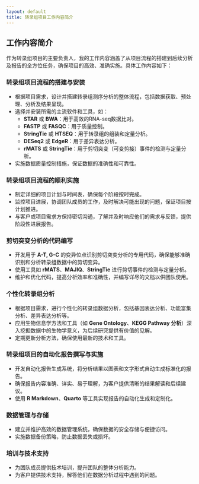 ```yaml
---
layout: default
title: 转录组项目工作内容简介
---
```


## 工作内容简介

作为转录组项目的主要负责人，我的工作内容涵盖了从项目流程的搭建到后续分析及报告的全方位任务，确保项目的高效、准确实施。具体工作内容如下：

### 转录组项目流程的搭建与安装

- 根据项目需求，设计并搭建转录组测序分析的整体流程，包括数据获取、预处理、分析及结果呈现。
- 选择并安装所需的主流软件和工具，如：
  - **STAR** 或 **BWA**：用于高效的RNA-seq数据比对。
  - **FASTP** 或 **FASQC**：用于质量控制。
  - **StringTie** 或 **HTSEQ**：用于转录组的组装和定量分析。
  - **DESeq2** 或 **EdgeR**：用于差异表达分析。
  - **rMATS** 或 **StringTie**：用于剪切突变（可变剪接）事件的检测与定量分析。
- 实施数据质量控制措施，保证数据的准确性和可靠性。

### 转录组项目流程的顺利实施

- 制定详细的项目计划与时间表，确保每个阶段按时完成。
- 监控项目进展，协调团队成员的工作，及时解决可能出现的问题，保证项目按计划推进。
- 与客户或项目需求方保持密切沟通，了解并及时响应他们的需求与反馈，提供阶段性进展报告。

### 剪切突变分析的代码编写

- 开发用于 **A-T, G-C** 的变异位点识别剪切突变分析的专用代码，确保能够准确识别和分析转录组数据中的剪切变异。
- 使用工具如 **rMATS**、**MAJIQ**、**StringTie** 进行剪切事件的检测与定量分析。
- 维护和优化代码，提高分析效率和准确性，并编写详尽的文档以供团队使用。

### 个性化转录组分析

- 根据项目需求，进行个性化的转录组数据分析，包括基因表达分析、功能富集分析、差异表达分析等。
- 应用生物信息学方法和工具（如 **Gene Ontology**、**KEGG Pathway 分析**）深入挖掘数据中的生物学意义，为后续研究提供有价值的见解。
- 定期更新分析方法，确保使用最新的技术和工具。

### 转录组项目的自动化报告撰写与实施

- 开发自动化报告生成系统，将分析结果以图表和文字形式自动生成标准化的报告。
- 确保报告内容准确、详实、易于理解，为客户提供清晰的结果解读和后续建议。
- 使用 **R Markdown**、**Quarto** 等工具实现报告的自动化生成和定制化。

### 数据管理与存储

- 建立并维护高效的数据管理系统，确保数据的安全存储与便捷访问。
- 实施数据备份策略，防止数据丢失或损坏。

### 培训与技术支持

- 为团队成员提供技术培训，提升团队的整体分析能力。
- 为客户提供技术支持，解答他们在数据分析过程中遇到的问题。
